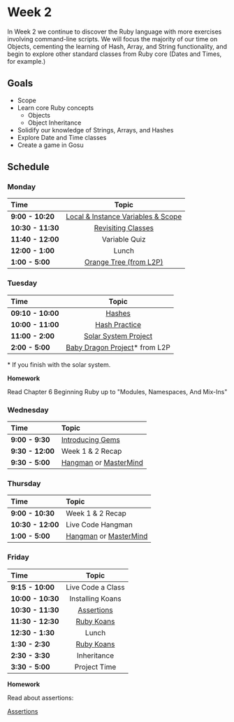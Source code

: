 # Week 2

In Week 2 we continue to discover the Ruby language with more exercises involving command-line scripts. We will focus the majority of our time on Objects, cementing the learning of Hash, Array, and String functionality, and begin to explore other standard classes from Ruby core (Dates and Times, for example.)

## Goals
- Scope
- Learn core Ruby concepts
    - Objects
    - Object Inheritance
- Solidify our knowledge of Strings, Arrays, and Hashes
- Explore Date and Time classes
- Create a game in Gosu

## Schedule
### Monday

| Time              | Topic                                       |
|:------------------|:-------------------------------------------:|
| **9:00 - 10:20**  | [Local & Instance Variables & Scope](monday/variables_and_scope.md)              |
| **10:30 - 11:30**  | [Revisiting Classes](monday/revisiting_classes.rb) |
| **11:40 - 12:00**  | Variable Quiz |
| **12:00 - 1:00**  | Lunch |
| **1:00 - 5:00** | [Orange Tree (from L2P)](monday/orange_tree.md) |


### Tuesday

| Time              | Topic                                      |
|:------------------|:------------------------------------------:|
| **09:10 - 10:00** | [Hashes](tuesday/hash.md) |
| **10:00 - 11:00** | [Hash Practice](tuesday/hash-practice.md) |
| **11:00 - 2:00**  | [Solar System Project](tuesday/solar-system.md) |
| **2:00 - 5:00**   | [Baby Dragon Project](tuesday/baby_dragon.md)* from L2P |

\* If you finish with the solar system.

**Homework**

Read Chapter 6 Beginning Ruby up to "Modules, Namespaces, And Mix-Ins"

### Wednesday

| Time              | Topic                    |
|:------------------|:-------------------------|
| **9:00 - 9:30**  | [Introducing Gems](wednesday/introducing-gems.md)              |
| **9:30 - 12:00**  | Week 1 & 2 Recap|
| **9:30 - 5:00**  | [Hangman](wednesday/hangman.md) or [MasterMind](wednesday/mastermind.md)|

### Thursday
| Time              | Topic              |
|:------------------|:-------------------|
| **9:00 - 10:30**  | Week 1 & 2 Recap|
| **10:30 - 12:00**  | Live Code Hangman |
| **1:00 - 5:00**  | [Hangman](wednesday/hangman.md) or [MasterMind](wednesday/mastermind.md)|

### Friday
| Time                 | Topic                                          |
|:---------------------|:----------------------------------------------:|
| **9:15 - 10:00**    | Live Code a Class |
| **10:00 - 10:30**   | Installing Koans |
| **10:30 - 11:30**   | [Assertions](friday/assert.md) |
| **11:30 - 12:30**   | [Ruby Koans](friday/koans.md) |
| **12:30 - 1:30**    | Lunch |
| **1:30 - 2:30**     | [Ruby Koans](friday/koans.md) |
| **2:30 - 3:30**     | Inheritance |
| **3:30 - 5:00**     | Project Time |

**Homework**

Read about assertions:

[Assertions](http://en.wikipedia.org/wiki/Assertion_(software_development))

